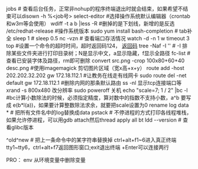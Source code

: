 jobs  # 查看后台任务，正常非nohup的程序终端退出时就会结束，如果希望不结束可以disown -h %<job号> 
select-editor #选择操作系统默认编辑器（crontab和w3m等会使用）
wdiff -t a b |less -R #删掉的是下划线，新增的是反选
/etc/redhat-release #操作系统版本
sudo yum install bash-completion # tab补全
sleep 1 # sleep 0.5
nc -vzn <ip> <port> # 查看端口存活情况 
watch -d -n 1 w
timeout 3 top #设置一个命令的超时时间，超时返回码124， [返回码](https://blog.csdn.net/nicai_xiaoqinxi/article/details/85055086)
tree -Naf <folder> -I '<pattern>' # -I 排除某些文件夹进行打印目录树；N是显示中文，a显示隐藏，f显示全路径
fc-list #查看已安装字体及路径，rm即可删除
convert src.png -crop 100x80+60+40 desc.png  #使用imagemagick 剪切图片区域（宽x高+x+y）
route add -host 202.202.32.202 gw 172.18.112.1 #让教务在线走有线网卡
sudo route del -net default gw 172.18.112.1 #删除内网的那条默认路由
ss -nl 显示tcp连接端口等 
xrand -s 800x480 改分辨率
sudo poweroff 关机
echo "scale=7; 1 / 2" |bc -l #bc计算小数除法的时候，必须指定精度，算对数中的指数不支持小数，a^b 要写成 e(b*l(a))，如果要计算整数除法求余，就要把scale设置为0
rename log data *  # 把所有文件名中的log替换成data
pstack <pid>  # 不停进程的方式打印各线程堆栈，如果允许停进程，可以用gdb attach然后thread apply all bt
ldd --version  # 查看glibc版本

^old^new  # 把上一条命令中的某字符串替换掉
ctrl+alt+f1~6进入真正终端tty1~tty6，ctrl+alt+f7返回图形窗口;exit退出终端
\+Enter可以连接两行

PRO：
env
从环境变量中删除变量
